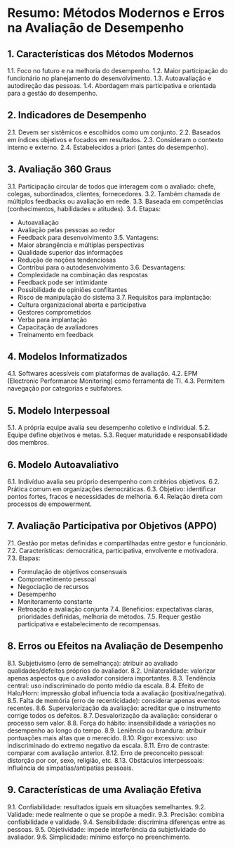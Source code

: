 # Resumo: Métodos Modernos e Erros na Avaliação de Desempenho

## 1. Características dos Métodos Modernos
1.1. Foco no futuro e na melhoria do desempenho.
1.2. Maior participação do funcionário no planejamento do desenvolvimento.
1.3. Autoavaliação e autodireção das pessoas.
1.4. Abordagem mais participativa e orientada para a gestão do desempenho.

## 2. Indicadores de Desempenho
2.1. Devem ser sistêmicos e escolhidos como um conjunto.
2.2. Baseados em índices objetivos e focados em resultados.
2.3. Consideram o contexto interno e externo.
2.4. Estabelecidos a priori (antes do desempenho).

## 3. Avaliação 360 Graus
3.1. Participação circular de todos que interagem com o avaliado: chefe, colegas, subordinados, clientes, fornecedores.
3.2. Também chamada de múltiplos feedbacks ou avaliação em rede.
3.3. Baseada em competências (conhecimentos, habilidades e atitudes).
3.4. Etapas:
- Autoavaliação
- Avaliação pelas pessoas ao redor
- Feedback para desenvolvimento
3.5. Vantagens:
- Maior abrangência e múltiplas perspectivas
- Qualidade superior das informações
- Redução de noções tendenciosas
- Contribui para o autodesenvolvimento
3.6. Desvantagens:
- Complexidade na combinação das respostas
- Feedback pode ser intimidante
- Possibilidade de opiniões conflitantes
- Risco de manipulação do sistema
3.7. Requisitos para implantação:
- Cultura organizacional aberta e participativa
- Gestores comprometidos
- Verba para implantação
- Capacitação de avaliadores
- Treinamento em feedback

## 4. Modelos Informatizados
4.1. Softwares acessíveis com plataformas de avaliação.
4.2. EPM (Electronic Performance Monitoring) como ferramenta de TI.
4.3. Permitem navegação por categorias e subfatores.

## 5. Modelo Interpessoal
5.1. A própria equipe avalia seu desempenho coletivo e individual.
5.2. Equipe define objetivos e metas.
5.3. Requer maturidade e responsabilidade dos membros.

## 6. Modelo Autoavaliativo
6.1. Indivíduo avalia seu próprio desempenho com critérios objetivos.
6.2. Prática comum em organizações democráticas.
6.3. Objetivo: identificar pontos fortes, fracos e necessidades de melhoria.
6.4. Relação direta com processos de empowerment.

## 7. Avaliação Participativa por Objetivos (APPO)
7.1. Gestão por metas definidas e compartilhadas entre gestor e funcionário.
7.2. Características: democrática, participativa, envolvente e motivadora.
7.3. Etapas:
- Formulação de objetivos consensuais
- Comprometimento pessoal
- Negociação de recursos
- Desempenho
- Monitoramento constante
- Retroação e avaliação conjunta
7.4. Benefícios: expectativas claras, prioridades definidas, melhoria de métodos.
7.5. Requer gestão participativa e estabelecimento de recompensas.

## 8. Erros ou Efeitos na Avaliação de Desempenho
8.1. Subjetivismo (erro de semelhança): atribuir ao avaliado qualidades/defeitos próprios do avaliador.
8.2. Unilateralidade: valorizar apenas aspectos que o avaliador considera importantes.
8.3. Tendência central: uso indiscriminado do ponto médio da escala.
8.4. Efeito de Halo/Horn: impressão global influencia toda a avaliação (positiva/negativa).
8.5. Falta de memória (erro de recenticidade): considerar apenas eventos recentes.
8.6. Supervalorização da avaliação: acreditar que o instrumento corrige todos os defeitos.
8.7. Desvalorização da avaliação: considerar o processo sem valor.
8.8. Força do hábito: insensibilidade a variações no desempenho ao longo do tempo.
8.9. Leniência ou brandura: atribuir pontuações mais altas que o merecido.
8.10. Rigor excessivo: uso indiscriminado do extremo negativo da escala.
8.11. Erro de contraste: comparar com avaliação anterior.
8.12. Erro de preconceito pessoal: distorção por cor, sexo, religião, etc.
8.13. Obstáculos interpessoais: influência de simpatias/antipatias pessoais.

## 9. Características de uma Avaliação Efetiva
9.1. Confiabilidade: resultados iguais em situações semelhantes.
9.2. Validade: mede realmente o que se propõe a medir.
9.3. Precisão: combina confiabilidade e validade.
9.4. Sensibilidade: discrimina diferenças entre as pessoas.
9.5. Objetividade: impede interferência da subjetividade do avaliador.
9.6. Simplicidade: mínimo esforço no preenchimento.